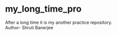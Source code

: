 # my_long_time_pro
After a long time it is my another practice repository.
<BR> 
Author- Shruti Banerjee
